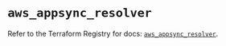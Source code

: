 # `aws_appsync_resolver`

Refer to the Terraform Registry for docs: [`aws_appsync_resolver`](https://registry.terraform.io/providers/hashicorp/aws/6.2.0/docs/resources/appsync_resolver).
